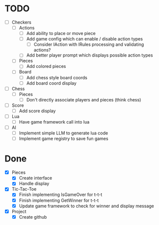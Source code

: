 # TODO
- [ ] Checkers
    - [ ] Actions
        - [ ] Add ability to place or move piece
        - [ ] Add game config which can enable / disable action types
            - [ ] Consider IAction with IRules processing and validating actions?
        - [ ] Add better player prompt which displays possible action types
    - [ ] Pieces
        - [ ] Add colored pieces
    - [ ] Board
        - [ ] Add chess style board coords
        - [ ] Add board coord display
- [ ] Chess
    - [ ] Pieces
        - [ ] Don't directly associate players and pieces (think chess)
- [ ] Score
    - [ ] Add score display
- [ ] Lua
    - [ ] Have game framework call into lua
- [ ] AI
    - [ ] Implement simple LLM to generate lua code
    - [ ] Implement game registry to save fun games

# Done
- [x] Pieces
    - [x] Create interface
    - [x] Handle display
- [x] Tic-Tac-Toe
    - [x] Finish implementing IsGameOver for t-t-t
    - [x] Finish implementing GetWinner for t-t-t
    - [x] Update game framework to check for winner and display message
- [x] Project
    - [x] Create github